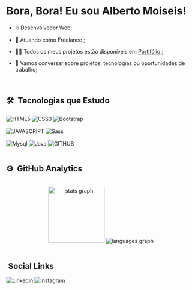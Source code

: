 <h1> Bora, Bora! Eu sou Alberto Moiseis!</h1>

- 🔥 Desenvolvedor Web;

- 🔭 Atuando como Freelance ;

- 👨‍💻 Todos os meus projetos estão disponíveis em [ Portifólio ](https://devalbertomoiseis.netlify.app/);  


- 💬 Vamos conversar sobre projetos, tecnologias ou oportunidades de trabalho;
<br>  

## 🛠 &nbsp;Tecnologias que Estudo

<img align="center" alt="HTML5" 
src="https://img.shields.io/badge/HTML5-E34F26?style=for-the-badge&logo=html5&logoColor=white">
<img align="center" alt="CSS3" 
src="https://img.shields.io/badge/CSS3-1572B6?style=for-the-badge&logo=css3&logoColor=white">
<img align="center" alt="Bootstrap" 
src="https://img.shields.io/badge/Bootstrap-563D7C?style=for-the-badge&logo=bootstrap&logoColor=white">

<img align="center" alt="JAVASCRIPT" 
src="https://img.shields.io/badge/JavaScript-F7DF1E?style=for-the-badge&logo=javascript&logoColor=black">
<img align="center" alt="Sass" 
src="https://img.shields.io/badge/Sass-CC6699?style=for-the-badge&logo=sass&logoColor=white">
<br>  

<img align="center" alt="Mysql" 
src="https://img.shields.io/badge/MySQL-00000F?style=for-the-badge&logo=mysql&logoColor=white">
<img align="center" alt="Java" 
src="https://img.shields.io/badge/Java-ED8B00?style=for-the-badge&logo=java&logoColor=white">
<img align="center" alt="GITHUB"
src="https://img.shields.io/badge/GitHub-100000?style=for-the-badge&logo=github&logoColor=white"> 
<br>
<br>  

## ⚙️ &nbsp;GitHub Analytics
<br>  
<div align="center">
  <img src="https://github-readme-stats.vercel.app/api?hide_title=false&hide_rank=false&show_icons=true&include_all_commits=true&count_private=true&disable_animations=false&theme=dracula&locale=en&hide_border=false&username=devalbertomoiseis" height="150" alt="stats graph"  />
  <img src="https://github-readme-stats.vercel.app/api/top-langs/?username=devalbertomoiseis&layout=compact&theme=dracula&hide_border=false&"  alt="languages graph"  />


</div>

<br>  
 
## &nbsp;Social Links

[![Linkedin](https://img.shields.io/badge/LinkedIn-0077B5?style=for-the-badge&logo=linkedin&logoColor=white)](https://www.linkedin.com/in/albertomoiseisdev/)
[![instagram](https://img.shields.io/badge/Instagram-E4405F?style=for-the-badge&logo=instagram&logoColor=white)](https://www.instagram.com/alberto_moiseis/)
 

